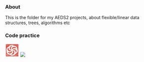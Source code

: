 ### About

This is the folder for my AEDS2 projects, about flexible/linear data structures, trees, algorithms etc

### Code practice

<div>

<a  href="https://www.codewars.com/users/nietus"><img width="45px" src="src/2dcf20cc-5a26-11e4-89fb-62b861e5b29c.png"></a>
<a  href="https://www.beecrowd.com.br/judge/en/profile/875920"><img src="https://resources.beecrowd.com.br/judge/favicon.ico?1696127504"></a>

</div>